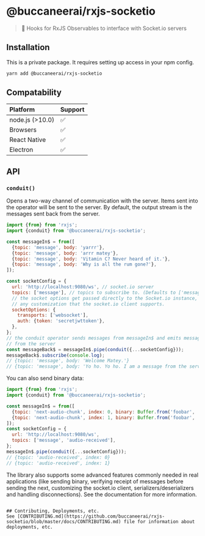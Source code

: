 # @buccaneerai/rxjs-socketio
> 🚰 Hooks for RxJS Observables to interface with Socket.io servers

## Installation
This is a private package. It requires setting up access in your npm config.

```bash
yarn add @buccaneerai/rxjs-socketio
```

## Compatability

| Platform | Support |
| :--- | :--- |
| node.js \(&gt;10.0\) | ✅ |
| Browsers | ✅ |
| React Native | ✅ |
| Electron | ✅ |

## API

### `conduit()`
Opens a two-way channel of communication with the server.  Items sent into
the operator will be sent to the server.  By default, the output stream is the messages
sent back from the server.
```js
import {from} from 'rxjs';
import {conduit} from '@buccaneerai/rxjs-socketio';

const messageIn$ = from([
  {topic: 'message', body: 'yarrr'},
  {topic: 'message', body: 'arrr matey'},
  {topic: 'message', body: 'Vitamin C? Never heard of it.'},
  {topic: 'message', body: 'Why is all the rum gone?'},
]);

const socketConfig = {
  url: 'http://localhost:9080/ws', // socket.io server
  topics: ['message'], // topics to subscribe to. (Defaults to ['message']).
  // the socket options get passed directly to the Socket.io instance, allowing
  // any customization that the socket.io client supports.
  socketOptions: {
    transports: ['websocket'],
    auth: {token: 'secretjwttoken'},
  },
}; 
// the conduit operator sends messages from messageIn$ and emits messages 
// from the server
const messageBack$ = messageIn$.pipe(conduit({...socketConfig}));
messageBack$.subscribe(console.log);
// {topic: 'message', body: 'Welcome Matey.'}
// {topic: 'message', body: 'Yo ho. Yo ho. I am a message from the server.'}
```

You can also send binary data:
```js
import {from} from 'rxjs';
import {conduit} from '@buccaneerai/rxjs-socketio';

const messageIn$ = from([
  {topic: 'next-audio-chunk', index: 0, binary: Buffer.from('foobar', 'base64')},
  {topic: 'next-audio-chunk', index: 1, binary: Buffer.from('foobar', 'base64')},
]);
const socketConfig = {
  url: 'http://localhost:9080/ws',
  topics: ['message', 'audio-received'],
};
messageIn$.pipe(conduit({...socketConfig}));
// {topic: 'audio-received', index: 0}
// {topic: 'audio-received', index: 1}
```

The library also supports some advanced features commonly needed in real applications (like sending binary, verifying receipt of messages before sending the next, customizing the socket.io client, serializers/deserializers and handling disconnections).  See the documentation for more information.

```

## Contributing, Deployments, etc.
See [CONTRIBUTING.md](https://github.com/buccaneerai/rxjs-socketio/blob/master/docs/CONTRIBUTING.md) file for information about deployments, etc.
